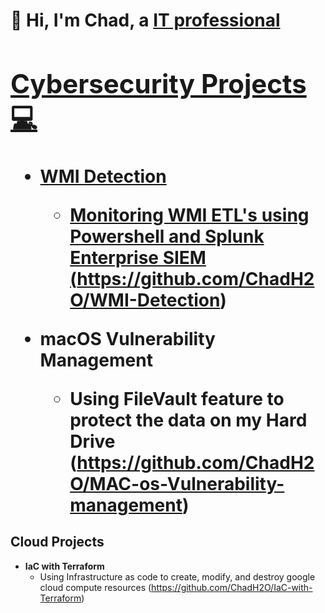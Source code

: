 <h1>👋 Hi, I'm Chad, a <a href="https://www.linkedin.com/in/chad-waterman-1ba1a9a8/"> IT professional


<h2>Cybersecurity Projects 💻</h2>



- <b>WMI Detection</b>
  - Monitoring WMI ETL's using Powershell and Splunk Enterprise SIEM (https://github.com/ChadH2O/WMI-Detection)


   
- <b>macOS Vulnerability Management</b>
  - Using FileVault feature to protect the data on my Hard Drive (https://github.com/ChadH2O/MAC-os-Vulnerability-management)



<h2>Cloud Projects </h2>



- <b>IaC with Terraform</b>
  - Using Infrastructure as code to create, modify, and destroy google cloud compute resources (https://github.com/ChadH2O/IaC-with-Terraform)




